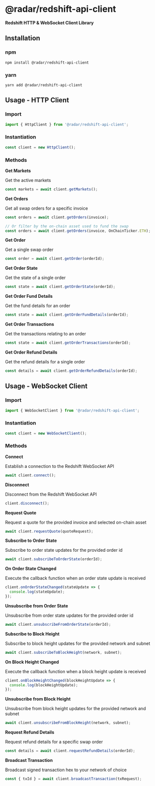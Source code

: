 # @radar/redshift-api-client
**Redshift HTTP & WebSocket Client Library**

## Installation

### npm

```
npm install @radar/redshift-api-client
```

### yarn

```
yarn add @radar/redshift-api-client
```

## Usage - HTTP Client

### Import
```typescript
import { HttpClient } from '@radar/redshift-api-client';
```

### Instantiation
```typescript
const client = new HttpClient();
```

### Methods

**Get Markets**

Get the active markets

```typescript
const markets = await client.getMarkets();
```

**Get Orders**

Get all swap orders for a specific invoice

```typescript
const orders = await client.getOrders(invoice);

// Or filter by the on-chain asset used to fund the swap
const orders = await client.getOrders(invoice, OnChainTicker.ETH);
```

**Get Order**

Get a single swap order

```typescript
const order = await client.getOrder(orderId);
```

**Get Order State**

Get the state of a single order

```typescript
const state = await client.getOrderState(orderId);
```

**Get Order Fund Details**

Get the fund details for an order

```typescript
const state = await client.getOrderFundDetails(orderId);
```

**Get Order Transactions**

Get the transactions relating to an order

```typescript
const state = await client.getOrderTransactions(orderId);
```

**Get Order Refund Details**

Get the refund details for a single order

```typescript
const details = await client.getOrderRefundDetails(orderId);
```

## Usage - WebSocket Client

### Import
```typescript
import { WebSocketClient } from '@radar/redshift-api-client';
```

### Instantiation
```typescript
const client = new WebSocketClient();
```

### Methods

**Connect**

Establish a connection to the Redshift WebSocket API

```typescript
await client.connect();
```

**Disconnect**

Disconnect from the Redshift WebSocket API

```typescript
client.disconnect();
```

**Request Quote**

Request a quote for the provided invoice and selected on-chain asset

```typescript
await client.requestQuote(quoteRequest);
```

**Subscribe to Order State**

Subscribe to order state updates for the provided order id

```typescript
await client.subscribeToOrderState(orderId);
```

**On Order State Changed**

Execute the callback function when an order state update is received

```typescript
client.onOrderStateChanged(stateUpdate => {
  console.log(stateUpdate);
});
```

**Unsubscribe from Order State**

Unsubscribe from order state updates for the provided order id

```typescript
await client.unsubscribeFromOrderState(orderId);
```

**Subscribe to Block Height**

Subscribe to block height updates for the provided network and subnet

```typescript
await client.subscribeToBlockHeight(network, subnet);
```

**On Block Height Changed**

Execute the callback function when a block height update is received

```typescript
client.onBlockHeightChanged(blockHeightUpdate => {
  console.log(blockHeightUpdate);
});
```

**Unsubscribe from Block Height**

Unsubscribe from block height updates for the provided network and subnet

```typescript
await client.unsubscribeFromBlockHeight(network, subnet);
```

**Request Refund Details**

Request refund details for a specific swap order

```typescript
const details = await client.requestRefundDetails(orderId);
```

**Broadcast Transaction**

Broadcast signed transaction hex to your network of choice

```typescript
const { txId } = await client.broadcastTransaction(txRequest);
```
